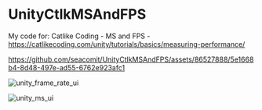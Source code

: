 # UnityCtlkMSAndFPS
My code for: Catlike Coding - MS and FPS - https://catlikecoding.com/unity/tutorials/basics/measuring-performance/

https://github.com/seacomit/UnityCtlkMSAndFPS/assets/86527888/5e1668b4-8d48-497e-ad55-6762e923afc1

![unity_frame_rate_ui](https://github.com/seacomit/UnityCtlkMSAndFPS/assets/86527888/00247a3e-f937-4e30-9c9d-55d77b045ef1)

![unity_ms_ui](https://github.com/seacomit/UnityCtlkMSAndFPS/assets/86527888/9810008f-7480-4c59-a3bd-87a10b571e06)
